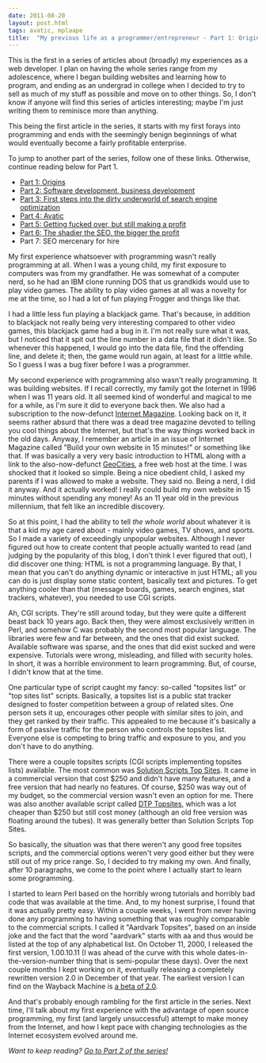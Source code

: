 ```yaml
---
date: 2011-08-20
layout: post.html
tags: avatic, mplaape
title:  "My previous life as a programmer/entrepreneur - Part 1: Origins"
---
```


<p>This is the first in a series of articles about (broadly) my experiences as a web developer. I plan on having the whole series range from my adolescence, where I began building websites and learning how to program, and ending as an undergrad in college when I decided to try to sell as much of my stuff as possible and move on to other things. So, I don't know if anyone will find this series of articles interesting; maybe I'm just writing them to reminisce more than anything.</p>

<p>This being the first article in the series, it starts with my first forays into programming and ends with the seemingly benign beginnings of what would eventually become a fairly profitable enterprise.</p>

<!--more-->

<p>To jump to another part of the series, follow one of these links. Otherwise, continue reading below for Part 1.</p>

<ul>
<li><a href="#part1">Part 1: Origins</a></li>
<li><a href="/2011/08/my-previous-life-as-a-programmerentrepreneur-part-2-software-development-business-development/">Part 2: Software development, business development</a></li>
<li><a href="/2011/08/my-previous-life-as-a-programmerentrepreneur-part-3-first-steps-into-the-dirty-underworld-of-search-engine-optimization/">Part 3: First steps into the dirty underworld of search engine optimization</a></li>
<li><a href="/2011/11/my-previous-life-as-a-programmerentrepreneur-part-4-avatic/">Part 4: Avatic</a></li>
<li><a href="/2011/12/my-previous-life-as-a-programmerentrepreneur-part-5-getting-fucked-over-but-still-making-a-profit/">Part 5: Getting fucked over, but still making a profit</a></li>
<li><a href="/2011/12/my-previous-life-as-a-programmerentrepreneur-part-6-the-shadier-the-seo-the-bigger-the-profit/">Part 6: The shadier the SEO, the bigger the profit</a></li>
<li>Part 7: SEO mercenary for hire</li>
</ul>

<a name="part1"></a>

<p>My first experience whatsoever with programming wasn't really programming at all. When I was a young child, my first exposure to computers was from my grandfather. He was somewhat of a computer nerd, so he had an IBM clone running DOS that us grandkids would use to play video games. The ability to play video games at all was a novelty for me at the time, so I had a lot of fun playing Frogger and things like that.</p>

<p>I had a little less fun playing a blackjack game. That's because, in addition to blackjack not really being very interesting compared to other video games, this blackjack game had a bug in it. I'm not really sure what it was, but I noticed that it spit out the line number in a data file that it didn't like. So whenever this happened, I would go into the data file, find the offending line, and delete it; then, the game would run again, at least for a little while. So I guess I was a bug fixer before I was a programmer.</p>

<p>My second experience with programming also wasn't really programming. It was building websites. If I recall correctly, my family got the Internet in 1996 when I was 11 years old. It all seemed kind of wonderful and magical to me for a while, as I'm sure it did to everyone back then. We also had a subscription to the now-defunct <a href="http://en.wikipedia.org/wiki/Internet_Magazine">Internet Magazine</a>. Looking back on it, it seems rather absurd that there was a dead tree magazine devoted to telling you cool things about the Internet, but that's the way things worked back in the old days. Anyway, I remember an article in an issue of Internet Magazine called "Build your own website in 15 minutes!" or something like that. If was basically a very very basic introduction to HTML along with a link to the also-now-defunct <a href="http://en.wikipedia.org/wiki/GeoCities">GeoCities</a>, a free web host at the time. I was shocked that it looked so simple. Being a nice obedient child, I asked my parents if I was allowed to make a website. They said no. Being a nerd, I did it anyway. And it actually worked! I really could build my own website in 15 minutes without spending any money! As an 11 year old in the previous millennium, that felt like an incredible discovery.</p>

<p>So at this point, I had the ability to tell <em>the whole world</em> about whatever it is that a kid my age cared about - mainly video games, TV shows, and sports. So I made a variety of exceedingly unpopular websites. Although I never figured out how to create content that people actually wanted to read (and judging by the popularity of this blog, I don't think I ever figured that out), I did discover one thing: HTML is not a programming language. By that, I mean that you can't do anything dynamic or interactive in just HTML; all you can do is just display some static content, basically text and pictures. To get anything cooler than that (message boards, games, search engines, stat trackers, whatever), you needed to use CGI scripts.</p>

<p>Ah, CGI scripts. They're still around today, but they were quite a different beast back 10 years ago. Back then, they were almost exclusively written in Perl, and somehow C was probably the second most popular language. The libraries were few and far between, and the ones that did exist sucked. Available software was sparse, and the ones that did exist sucked and were expensive. Tutorials were wrong, misleading, and filled with security holes. In short, it was a horrible environment to learn programming. But, of course, I didn't know that at the time.</p>

<p>One particular type of script caught my fancy: so-called "topsites list" or "top sites list" scripts. Basically, a topsites list is a public stat tracker designed to foster competition between a group of related sites. One person sets it up, encourages other people with similar sites to join, and they get ranked by their traffic. This appealed to me because it's basically a form of passive traffic for the person who controls the topsites list. Everyone else is competing to bring traffic and exposure to you, and you don't have to do anything.</p>

<p>There were a couple topsites scripts (CGI scripts implementing topsites lists) available. The most common was <a href="http://web.archive.org/web/20010413101014/http://solutionscripts.com/vault/topsites/">Solution Scripts Top Sites</a>. It came in a commercial version that cost $250 and didn't have many features, and a free version that had nearly no features. Of course, $250 was way out of my budget, so the commercial version wasn't even an option for me. There was also another available script called <a href="http://web.archive.org/web/20010424025728/http://www.animelab.com/cgi/">DTP Topsites</a>, which was a lot cheaper than $250 but still cost money (although an old free version was floating around the tubes). It was generally better than Solution Scripts Top Sites.</p>

<p>So basically, the situation was that there weren't any good free topsites scripts, and the commercial options weren't very good either but they were still out of my price range. So, I decided to try making my own. And finally, after 10 paragraphs, we come to the point where I actually start to learn some programming.</p>

<p>I started to learn Perl based on the horribly wrong tutorials and horribly bad code that was available at the time. And, to my honest surprise, I found that it was actually pretty easy. Within a couple weeks, I went from never having done any programming to having something that was roughly comparable to the commercial scripts. I called it "Aardvark Topsites", based on an inside joke and the fact that the word "aardvark" starts with aa and thus would be listed at the top of any alphabetical list. On October 11, 2000, I released the first version, 1.00.10.11 (I was ahead of the curve with this whole dates-in-the-version-number thing that is semi-popular these days). Over the next couple months I kept working on it, eventually releasing a completely rewritten version 2.0 in December of that year. The earliest version I can find on the Wayback Machine is <a href="http://web.archive.org/web/200012181029/http://www.aardvark.nu/topsites/topsites.cgi?1">a beta of 2.0</a>.</p>

<p>And that's probably enough rambling for the first article in the series. Next time, I'll talk about my first experience with the advantage of open source programming, my first (and largely unsuccessful) attempt to make money from the Internet, and how I kept pace with changing technologies as the Internet ecosystem evolved around me.</p>

<p><em>Want to keep reading? <a href="/2011/08/my-previous-life-as-a-programmerentrepreneur-part-2-software-development-business-development/">Go to Part 2 of the series!</a></em></p>
